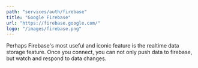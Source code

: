 ```yaml
---
path: "services/auth/firebase"
title: "Google Firebase"
url: "https://firebase.google.com/"
logo: "/images/firebase.png"
---
```


Perhaps Firebase's most useful and iconic feature is the realtime data storage feature. Once you connect, you can not only push data to firebase, but watch and respond to data changes.
